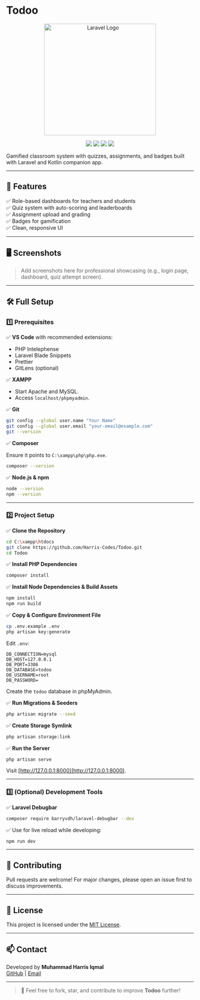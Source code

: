 # Todoo

<p align="center">
  <img src="https://laravel.com/img/logotype.min.svg" alt="Laravel Logo" width="300">
</p>

<p align="center">
  <img src="https://img.shields.io/badge/Laravel-10-red?logo=laravel">
  <img src="https://img.shields.io/badge/PHP-8.2-blue?logo=php">
  <img src="https://img.shields.io/badge/license-MIT-green">
  <img src="https://img.shields.io/badge/status-Active-brightgreen">
</p>

Gamified classroom system with quizzes, assignments, and badges built with Laravel and Kotlin companion app.

---

## 🚀 Features

✅ Role-based dashboards for teachers and students  
✅ Quiz system with auto-scoring and leaderboards  
✅ Assignment upload and grading  
✅ Badges for gamification  
✅ Clean, responsive UI

---

## 🖥️ Screenshots

> Add screenshots here for professional showcasing (e.g., login page, dashboard, quiz attempt screen).

---

## 🛠️ Full Setup

### 1️⃣ Prerequisites

✅ **VS Code** with recommended extensions:
- PHP Intelephense
- Laravel Blade Snippets
- Prettier
- GitLens (optional)

✅ **XAMPP**
- Start Apache and MySQL.
- Access `localhost/phpmyadmin`.

✅ **Git**

```bash
git config --global user.name "Your Name"
git config --global user.email "your-email@example.com"
git --version
```

✅ **Composer**

Ensure it points to `C:\xampp\php\php.exe`.

```bash
composer --version
```

✅ **Node.js & npm**

```bash
node --version
npm --version
```

---

### 2️⃣ Project Setup

✅ **Clone the Repository**

```bash
cd C:\xampp\htdocs
git clone https://github.com/Harris-Codes/Todoo.git
cd Todoo
```

✅ **Install PHP Dependencies**

```bash
composer install
```

✅ **Install Node Dependencies & Build Assets**

```bash
npm install
npm run build
```

✅ **Copy & Configure Environment File**

```bash
cp .env.example .env
php artisan key:generate
```

Edit `.env`:

```
DB_CONNECTION=mysql
DB_HOST=127.0.0.1
DB_PORT=3306
DB_DATABASE=todoo
DB_USERNAME=root
DB_PASSWORD=
```

Create the `todoo` database in phpMyAdmin.

✅ **Run Migrations & Seeders**

```bash
php artisan migrate --seed
```

✅ **Create Storage Symlink**

```bash
php artisan storage:link
```

✅ **Run the Server**

```bash
php artisan serve
```

Visit [http://127.0.0.1:8000](http://127.0.0.1:8000).

---

### 3️⃣ (Optional) Development Tools

✅ **Laravel Debugbar**

```bash
composer require barryvdh/laravel-debugbar --dev
```

✅ Use for live reload while developing:

```bash
npm run dev
```

---

## 🤝 Contributing

Pull requests are welcome! For major changes, please open an issue first to discuss improvements.

---

## 📄 License

This project is licensed under the [MIT License](LICENSE).

---

## 📫 Contact

Developed by **Muhammad Harris Iqmal**  
[GitHub](https://github.com/Harris-Codes) | [Email](mailto:muhdharris9901@gmail.com)

---

> 🚀 Feel free to fork, star, and contribute to improve **Todoo** further!
